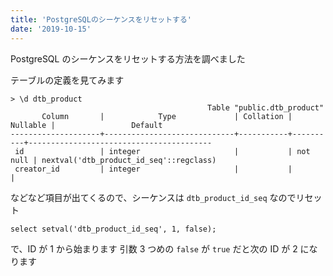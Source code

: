 ```yaml
---
title: 'PostgreSQLのシーケンスをリセットする'
date: '2019-10-15'
---
```


PostgreSQL のシーケンスをリセットする方法を調べました

テーブルの定義を見てみます

```
> \d dtb_product
                                            Table "public.dtb_product"
       Column       |            Type             | Collation | Nullable |                 Default
--------------------+-----------------------------+-----------+----------+-----------------------------------------
 id                 | integer                     |           | not null | nextval('dtb_product_id_seq'::regclass)
 creator_id         | integer                     |           |          |
```

などなど項目が出てくるので、シーケンスは `dtb_product_id_seq` なのでリセット

```
select setval('dtb_product_id_seq', 1, false);
```

で、ID が 1 から始まります
引数 3 つめの `false` が `true` だと次の ID が 2 になります
